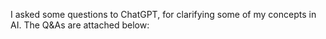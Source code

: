 I asked some questions to ChatGPT, for clarifying some of my concepts in AI. The Q&As are attached below:


